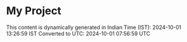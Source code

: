 # My Project

This content is dynamically generated in Indian Time (IST): 2024-10-01 13:26:59 IST
Converted to UTC: 2024-10-01 07:56:59 UTC
